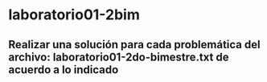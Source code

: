 # laboratorio01-2bim
## Realizar una solución para cada problemática del archivo: laboratorio01-2do-bimestre.txt de acuerdo a lo indicado
